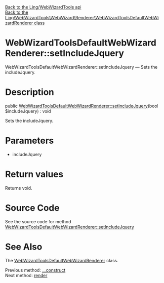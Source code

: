[Back to the Ling/WebWizardTools api](https://github.com/lingtalfi/WebWizardTools/blob/master/doc/api/Ling/WebWizardTools.md)<br>
[Back to the Ling\WebWizardTools\WebWizard\Renderer\WebWizardToolsDefaultWebWizardRenderer class](https://github.com/lingtalfi/WebWizardTools/blob/master/doc/api/Ling/WebWizardTools/WebWizard/Renderer/WebWizardToolsDefaultWebWizardRenderer.md)


WebWizardToolsDefaultWebWizardRenderer::setIncludeJquery
================



WebWizardToolsDefaultWebWizardRenderer::setIncludeJquery — Sets the includeJquery.




Description
================


public [WebWizardToolsDefaultWebWizardRenderer::setIncludeJquery](https://github.com/lingtalfi/WebWizardTools/blob/master/doc/api/Ling/WebWizardTools/WebWizard/Renderer/WebWizardToolsDefaultWebWizardRenderer/setIncludeJquery.md)(bool $includeJquery) : void




Sets the includeJquery.




Parameters
================


- includeJquery

    


Return values
================

Returns void.








Source Code
===========
See the source code for method [WebWizardToolsDefaultWebWizardRenderer::setIncludeJquery](https://github.com/lingtalfi/WebWizardTools/blob/master/WebWizard/Renderer/WebWizardToolsDefaultWebWizardRenderer.php#L39-L42)


See Also
================

The [WebWizardToolsDefaultWebWizardRenderer](https://github.com/lingtalfi/WebWizardTools/blob/master/doc/api/Ling/WebWizardTools/WebWizard/Renderer/WebWizardToolsDefaultWebWizardRenderer.md) class.

Previous method: [__construct](https://github.com/lingtalfi/WebWizardTools/blob/master/doc/api/Ling/WebWizardTools/WebWizard/Renderer/WebWizardToolsDefaultWebWizardRenderer/__construct.md)<br>Next method: [render](https://github.com/lingtalfi/WebWizardTools/blob/master/doc/api/Ling/WebWizardTools/WebWizard/Renderer/WebWizardToolsDefaultWebWizardRenderer/render.md)<br>

